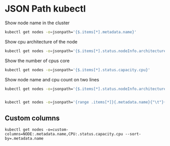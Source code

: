 # JSON Path kubectl

Show node name in the cluster
```sh
kubectl get nodes -o=jsonpath='{$.items[*].metadata.name}'
```


Show cpu architecture of the node
```sh
kubectl get nodes -o=jsonpath='{$.items[*].status.nodeInfo.architecture}'
```

Show the number of cpus core
```sh
kubectl get nodes -o=jsonpath='{$.items[*].status.capacity.cpu}'
```

Show node name and cpu count on two lines
```sh
kubectl get nodes -o=jsonpath='{$.items[*].status.nodeInfo.architecture}{"\n"}{$.items[*].status.capacity.cpu}'


kubectl get nodes -o=jsonpath='{range .items[*]}{.metadata.name}{"\t"}{.status.capacity.cpu}{"\n"}{end}'
```

## Custom columns
```
kubectl get nodes -o=custom-columns=NODE:.metadata.name,CPU:.status.capacity.cpu --sort-by=.metadata.name
```
